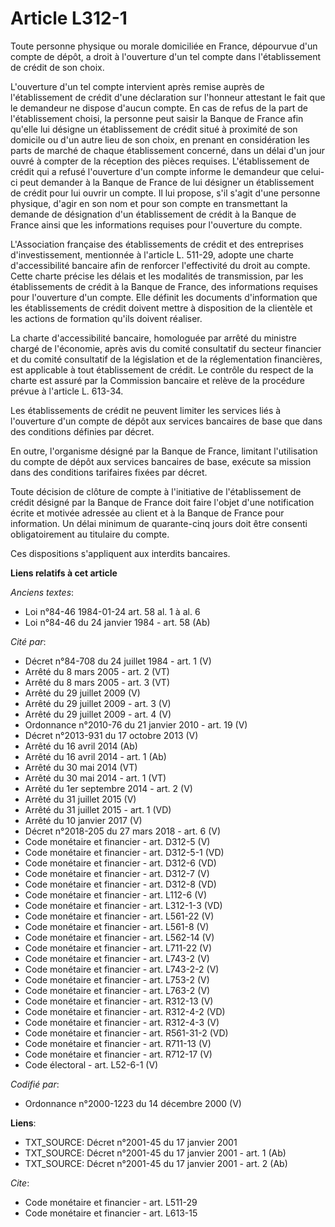 # Article L312-1

Toute personne physique ou morale domiciliée en France, dépourvue d'un compte de dépôt, a droit à l'ouverture d'un tel compte
dans l'établissement de crédit de son choix.

L'ouverture d'un tel compte intervient après remise auprès de l'établissement de crédit d'une déclaration sur l'honneur
attestant le fait que le demandeur ne dispose d'aucun compte. En cas de refus de la part de l'établissement choisi, la
personne peut saisir la Banque de France afin qu'elle lui désigne un établissement de crédit situé à proximité de son
domicile ou d'un autre lieu de son choix, en prenant en considération les parts de marché de chaque établissement concerné,
dans un délai d'un jour ouvré à compter de la réception des pièces requises. L'établissement de crédit qui a refusé
l'ouverture d'un compte informe le demandeur que celui-ci peut demander à la Banque de France de lui désigner un
établissement de crédit pour lui ouvrir un compte. Il lui propose, s'il s'agit d'une personne physique, d'agir en son nom et
pour son compte en transmettant la demande de désignation d'un établissement de crédit à la Banque de France ainsi que les
informations requises pour l'ouverture du compte.

L'Association française des établissements de crédit et des entreprises d'investissement, mentionnée à l'article L. 511-29,
adopte une charte d'accessibilité bancaire afin de renforcer l'effectivité du droit au compte. Cette charte précise les
délais et les modalités de transmission, par les établissements de crédit à la Banque de France, des informations requises
pour l'ouverture d'un compte. Elle définit les documents d'information que les établissements de crédit doivent mettre à
disposition de la clientèle et les actions de formation qu'ils doivent réaliser. 

La charte d'accessibilité bancaire, homologuée par arrêté du ministre chargé de l'économie, après avis du comité consultatif
du secteur financier et du comité consultatif de la législation et de la réglementation financières, est applicable à tout
établissement de crédit. Le contrôle du respect de la charte est assuré par la Commission bancaire et relève de la procédure
prévue à l'article L. 613-34. 

Les établissements de crédit ne peuvent limiter les services liés à l'ouverture d'un compte de dépôt aux services bancaires
de base que dans des conditions définies par décret. 

En outre, l'organisme désigné par la Banque de France, limitant l'utilisation du compte de dépôt aux services bancaires de
base, exécute sa mission dans des conditions tarifaires fixées par décret. 

Toute décision de clôture de compte à l'initiative de l'établissement de crédit désigné par la Banque de France doit faire
l'objet d'une notification écrite et motivée adressée au client et à la Banque de France pour information. Un délai minimum
de quarante-cinq jours doit être consenti obligatoirement au titulaire du compte. 

Ces dispositions s'appliquent aux interdits bancaires.

**Liens relatifs à cet article**

_Anciens textes_:

  - Loi n°84-46 1984-01-24 art. 58 al. 1 à al. 6
  - Loi n°84-46 du 24 janvier 1984 - art. 58 (Ab)

_Cité par_:

  - Décret n°84-708 du 24 juillet 1984 - art. 1 (V)
  - Arrêté du 8 mars 2005 - art. 2 (VT)
  - Arrêté du 8 mars 2005 - art. 3 (VT)
  - Arrêté du 29 juillet 2009 (V)
  - Arrêté du 29 juillet 2009 - art. 3 (V)
  - Arrêté du 29 juillet 2009 - art. 4 (V)
  - Ordonnance n°2010-76 du 21 janvier 2010 - art. 19 (V)
  - Décret n°2013-931 du 17 octobre 2013 (V)
  - Arrêté du 16 avril 2014 (Ab)
  - Arrêté du 16 avril 2014 - art. 1 (Ab)
  - Arrêté du 30 mai 2014 (VT)
  - Arrêté du 30 mai 2014 - art. 1 (VT)
  - Arrêté du 1er septembre 2014 - art. 2 (V)
  - Arrêté du 31 juillet 2015 (V)
  - Arrêté du 31 juillet 2015 - art. 1 (VD)
  - Arrêté du 10 janvier 2017 (V)
  - Décret n°2018-205 du 27 mars 2018 - art. 6 (V)
  - Code monétaire et financier - art. D312-5 (V)
  - Code monétaire et financier - art. D312-5-1 (VD)
  - Code monétaire et financier - art. D312-6 (VD)
  - Code monétaire et financier - art. D312-7 (V)
  - Code monétaire et financier - art. D312-8 (VD)
  - Code monétaire et financier - art. L112-6 (V)
  - Code monétaire et financier - art. L312-1-3 (VD)
  - Code monétaire et financier - art. L561-22 (V)
  - Code monétaire et financier - art. L561-8 (V)
  - Code monétaire et financier - art. L562-14 (V)
  - Code monétaire et financier - art. L711-22 (V)
  - Code monétaire et financier - art. L743-2 (V)
  - Code monétaire et financier - art. L743-2-2 (V)
  - Code monétaire et financier - art. L753-2 (V)
  - Code monétaire et financier - art. L763-2 (V)
  - Code monétaire et financier - art. R312-13 (V)
  - Code monétaire et financier - art. R312-4-2 (VD)
  - Code monétaire et financier - art. R312-4-3 (V)
  - Code monétaire et financier - art. R561-31-2 (VD)
  - Code monétaire et financier - art. R711-13 (V)
  - Code monétaire et financier - art. R712-17 (V)
  - Code électoral - art. L52-6-1 (V)

_Codifié par_:

  - Ordonnance n°2000-1223 du 14 décembre 2000 (V)

**Liens**:

  - TXT_SOURCE: Décret n°2001-45 du 17 janvier 2001
  - TXT_SOURCE: Décret n°2001-45 du 17 janvier 2001 - art. 1 (Ab)
  - TXT_SOURCE: Décret n°2001-45 du 17 janvier 2001 - art. 2 (Ab)

_Cite_:

  - Code monétaire et financier - art. L511-29
  - Code monétaire et financier - art. L613-15
